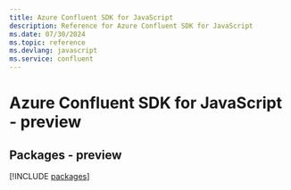 ```yaml
---
title: Azure Confluent SDK for JavaScript
description: Reference for Azure Confluent SDK for JavaScript
ms.date: 07/30/2024
ms.topic: reference
ms.devlang: javascript
ms.service: confluent
---
```

# Azure Confluent SDK for JavaScript - preview
## Packages - preview
[!INCLUDE [packages](confluent-index.md)]